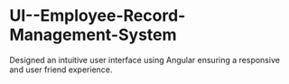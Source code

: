 # UI--Employee-Record-Management-System
Designed an intuitive user interface using Angular ensuring a responsive and user friend experience.
